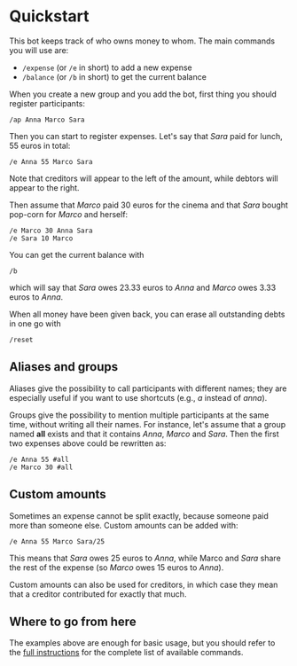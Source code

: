 # Quickstart

This bot keeps track of who owns money to whom. The main commands you will use are:

- `/expense` (or `/e` in short) to add a new expense
- `/balance` (or `/b` in short) to get the current balance

When you create a new group and you add the bot, first thing you should register participants:

```
/ap Anna Marco Sara
```

Then you can start to register expenses. Let's say that *Sara* paid for lunch, 55 euros in total:

```
/e Anna 55 Marco Sara
```

Note that creditors will appear to the left of the amount, while debtors will appear to the right.

Then assume that *Marco* paid 30 euros for the cinema and that *Sara* bought pop-corn for *Marco*
and herself:

```
/e Marco 30 Anna Sara
/e Sara 10 Marco
```

You can get the current balance with

```
/b
```

which will say that *Sara* owes 23.33 euros to *Anna* and *Marco* owes 3.33 euros to *Anna*.

When all money have been given back, you can erase all outstanding debts in one go with

```
/reset
```

## Aliases and groups

Aliases give the possibility to call participants with different names; they are especially useful
if you want to use shortcuts (e.g., *a* instead of *anna*).

Groups give the possibility to mention multiple participants at the same time, without writing all
their names. For instance, let's assume that a group named **all** exists and that it contains
*Anna*, *Marco* and *Sara*. Then the first two expenses above could be rewritten as:

```
/e Anna 55 #all
/e Marco 30 #all
```

## Custom amounts

Sometimes an expense cannot be split exactly, because someone paid more than someone else. Custom
amounts can be added with:

```
/e Anna 55 Marco Sara/25
```

This means that *Sara* owes 25 euros to *Anna*, while Marco and *Sara* share the rest of the expense
(so *Marco* owes 15 euros to *Anna*).

Custom amounts can also be used for creditors, in which case they mean that a creditor contributed
for exactly that much.

## Where to go from here

The examples above are enough for basic usage, but you should refer to the [full
instructions](INSTRUCTIONS.md) for the complete list of available commands.
